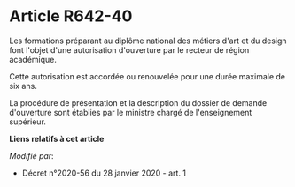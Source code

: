 # Article R642-40

Les formations préparant au diplôme national des métiers d'art et du design font l'objet d'une autorisation d'ouverture par
le recteur de région académique.

Cette autorisation est accordée ou renouvelée pour une durée maximale de six ans.

La procédure de présentation et la description du dossier de demande d'ouverture sont établies par le ministre chargé de
l'enseignement supérieur.

**Liens relatifs à cet article**

_Modifié par_:

  - Décret n°2020-56 du 28 janvier 2020 - art. 1
